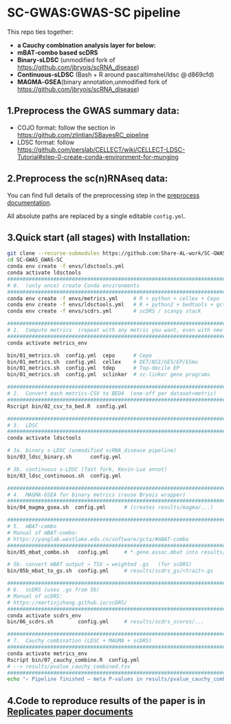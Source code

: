 # SC-GWAS:GWAS-SC pipeline
This repo ties together:

* **a Cauchy combination analysis layer for below:**
* **mBAT‑combo based scDRS**
* **Binary‑sLDSC** (unmodified fork of <https://github.com/jbryois/scRNA_disease>)  
* **Continuous‑sLDSC** (Bash + R around pascaltimshel/ldsc @ d869cfd)  
* **MAGMA‑GSEA**(binary annotation,unmodified fork of <https://github.com/jbryois/scRNA_disease>)

## 1.Preprocess the GWAS summary data:
* COJO format: follow the section in https://github.com/zlintian/SBayesRC_pipeline
* LDSC format: follow https://github.com/perslab/CELLECT/wiki/CELLECT-LDSC-Tutorial#step-0-create-conda-environment-for-munging

## 2.Preprocess the sc(n)RNAseq data:
You can find full details of the preprocessing step in the [preprocess documentation](https://github.com/Share-AL-work/SC-GWAS_GWAS-SC/tree/main/preprocess).


All absolute paths are replaced by a single editable `config.yml`.

## 3.Quick start (all stages) with Installation:

```bash
git clone --recurse-submodules https://github.com:Share-AL-work/SC-GWAS_GWAS-SC.git
cd SC-GWAS_GWAS-SC
conda env create -f envs/ldsctools.yml
conda activate ldsctools
################################################################################
# 0.  (only once) create Conda environments
################################################################################
conda env create -f envs/metrics.yml     # R + python + cellex + Cepo
conda env create -f envs/ldsctools.yml   # R + python2 + bedtools + gcta
conda env create -f envs/scdrs.yml       # scDRS / scanpy stack

################################################################################
# 1.  Compute metrics  (repeat with any metric you want, even with new metrics)
################################################################################
conda activate metrics_env

bin/01_metrics.sh  config.yml  cepo      # Cepo
bin/01_metrics.sh  config.yml  cellex    # DET/NSI/GES/EP/ESmu
bin/01_metrics.sh  config.yml  tdep      # Top‑decile EP
bin/01_metrics.sh  config.yml  sclinker  # sc‑linker gene programs

################################################################################
# 2.  Convert each metrics‑CSV to BED4  (one‑off per dataset×metric)
################################################################################
Rscript bin/02_csv_to_bed.R  config.yml

################################################################################
# 3.  LDSC
################################################################################
conda activate ldsctools

# 3a. binary s‑LDSC (unmodified scRNA_disease pipeline)
bin/03_ldsc_binary.sh      config.yml

# 3b. continuous s‑LDSC (fast fork, Kevin‑Luo annot)
bin/03_ldsc_continuous.sh  config.yml

################################################################################
# 4.  MAGMA‑GSEA for binary metrics (reuse Bryois wrapper)
################################################################################
bin/04_magma_gsea.sh  config.yml      # (creates results/magma/...)

################################################################################
# 5.  mBAT‑combo 
# Manual of mBAT-combo:
# https://yanglab.westlake.edu.cn/software/gcta/#mBAT-combo
################################################################################
bin/05_mbat_combo.sh   config.yml     # *.gene.assoc.mbat into results/mbat

# 5b. convert mBAT output → TSV → weighted .gs   (for scDRS)
bin/05b_mbat_to_gs.sh  config.yml     # results/scdrs_gs/<trait>.gs

################################################################################
# 6.  scDRS (uses .gs from 5b)
# Manual of scDRS:
# https://martinjzhang.github.io/scDRS/
################################################################################
conda activate scdrs_env
bin/06_scdrs.sh        config.yml     # results/scdrs_scores/...

################################################################################
# 7.  Cauchy combination (LDSC + MAGMA + scDRS)
################################################################################
conda activate metrics_env
Rscript bin/07_cauchy_combine.R  config.yml
# --> results/pvalue_cauchy_combined.tsv
################################################################################
echo "✓ Pipeline finished — meta P‑values in results/pvalue_cauchy_combined.tsv"
```

## 4.Code to reproduce results of the paper is in [Replicates paper documents](https://github.com/Share-AL-work/SC-GWAS_GWAS-SC/tree/main/Replicates_paper)



























